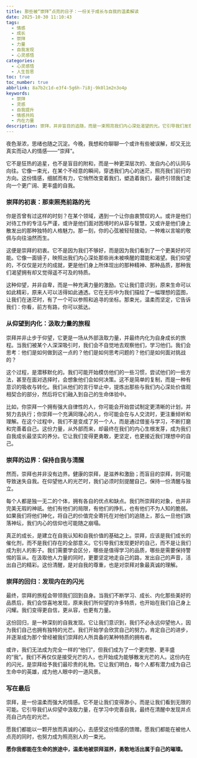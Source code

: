 ```yaml
---
title: 那些被“崇拜”点亮的日子：一份关于成长与自我的温柔解读
date: 2025-10-30 11:10:43
tags:
  - 情感
  - 成长
  - 崇拜
  - 力量
  - 自我发现
  - 心灵感悟
categories:
  - 心灵感悟
  - 人生哲思
toc: true
toc_number: true
abbrlink: 8a7b2c1d-e3f4-5g6h-7i8j-9k0l1m2n3o4p
keywords:
  - 崇拜
  - 灵感
  - 自我提升
  - 情感共鸣
  - 内在力量
description: 崇拜，并非盲目的追随，而是一束照亮我们内心深处渴望的光。它引导我们发现自我，汲取力量，最终成为更好的自己。这篇文章将带你温柔地探索崇拜的真谛，从仰望到内化，再到发现内在的闪光，感受这份情感如何滋养我们的生命。
---
```


夜色渐浓，思绪也随之沉淀。今晚，我想和你聊聊一个或许有些被误解，却又无比真实而动人的情感——“崇拜”。

它不是狂热的追星，也不是盲目的附和，而是一种更深层次的、发自内心的认同与向往。它像一束光，在某个不经意的瞬间，穿透我们内心的迷茫，照亮我们前行的方向。这份情感，细腻而有力，它悄然改变着我们，塑造着我们，最终引领我们走向一个更广阔、更丰盛的自我。

### 崇拜的初衷：那束照亮前路的光

你是否曾有过这样的时刻？在某个领域，遇到一个让你由衷赞叹的人。或许是他们对待工作的专注与严谨，或许是他们面对困境时的从容与智慧，又或许是他们身上散发出的那种独特的人格魅力。那一刻，你的心弦被轻轻拨动，一种难以言喻的敬佩与向往油然而生。

这便是崇拜的初衷。它不是因为我们不够好，而是因为我们看到了一个更美好的可能。它像一面镜子，映照出我们内心深处那些尚未被唤醒的潜能和渴望。我们仰望的，不仅仅是对方的成就，更是他们身上所体现出的那种精神、那种品质，那种我们渴望拥有却又觉得遥不可及的特质。

这种仰望，并非自卑，而是一种充满力量的激励。它让我们意识到，原来生命可以如此精彩，原来人可以活得如此通透。它在无形中为我们描绘了一幅理想的蓝图，让我们在迷茫时，有了一个可以参照和追寻的坐标。那束光，温柔而坚定，它告诉我们：你看，前方有路，你可以抵达。

### 从仰望到内化：汲取力量的旅程

崇拜并非止步于仰望，它更是一场从外部汲取力量，并最终内化为自身成长的旅程。当我们被某个人深深吸引时，我们会不自觉地去观察他们，学习他们。我们会思考：他们是如何做到这一点的？他们是如何思考问题的？他们是如何面对挑战的？

这个过程，是潜移默化的。我们可能开始模仿他们的一些习惯，尝试他们的一些方法，甚至在面对选择时，会想象他们会如何决策。这不是简单的复制，而是一种有意识的吸收与转化。我们从他们的言行举止中，提炼出那些与我们内心深处价值观相契合的部分，然后将它们融入到自己的生命体验中。

比如，你崇拜一个拥有强大自律性的人，你可能会开始尝试制定更清晰的计划，并努力去执行；你崇拜一个充满同理心的人，你可能会在与人交流时，更注重倾听和理解。在这个过程中，我们不是变成了另一个人，而是通过借鉴与学习，不断打磨和完善着自己。这份力量，从外部而来，却最终在我们的内心生根发芽，成为我们自我成长最坚实的养分。它让我们变得更勇敢，更坚定，也更接近我们理想中的自己。

### 崇拜的边界：保持自我与清醒

然而，崇拜也并非没有边界。健康的崇拜，是滋养和激励；而盲目的崇拜，则可能导致迷失自我。在仰望他人的光芒时，我们必须时刻提醒自己，保持一份清醒与独立。

每个人都是独一无二的个体，拥有各自的优点和缺点。我们所崇拜的对象，也并非完美无瑕的神祇。他们有他们的局限，有他们的挣扎，也有他们不为人知的脆弱。如果我们将他们神化，将自己的价值完全寄托在对他们的追随上，那么一旦他们跌落神坛，我们内心的信仰也可能随之崩塌。

真正的成长，是建立在自我认知和自我价值的基础之上。崇拜，应该是我们成长的催化剂，而不是我们存在的全部意义。它引导我们发现更好的自己，而不是让我们成为别人的影子。我们需要学会区分，哪些是值得学习的品质，哪些是需要保持警惕的盲从。在汲取他人力量的同时，更要坚定地走自己的路，发出自己的声音，活出自己的精彩。这份清醒，是对自我的尊重，也是对崇拜对象最真诚的理解。

### 崇拜的回归：发现内在的闪光

最终，崇拜的旅程会带领我们回到自身。当我们不断学习、成长、内化那些美好的品质后，我们会惊喜地发现，原来我们所仰望的许多特质，也开始在我们自己身上闪耀。我们变得更自信，更从容，也更有力量。

这份回归，是一种深刻的自我发现。它让我们意识到，我们不必永远仰望他人，因为我们自己也拥有独特的光芒。我们开始学会欣赏自己的努力，肯定自己的进步，并逐渐成为那个曾经被我们崇拜的人所具备的某种特质的拥有者。

或许，我们无法成为完全一样的“他们”，但我们成为了一个更完整、更丰盛的“我”。我们不再仅仅是接受光芒的人，也开始成为能够散发光芒的人。这份内在的闪光，是崇拜给予我们最珍贵的礼物。它让我们明白，每个人都有潜力成为自己生命中的英雄，成为他人眼中的一道风景。

### 写在最后

崇拜，是一份温柔而强大的情感。它不是让我们变得渺小，而是让我们看到无限的可能。它引导我们从仰望中汲取力量，在学习中完善自我，最终在清醒中发现并点亮自己内在的光芒。

愿我们都能以一颗开放而真诚的心，去感受这份情感的馈赠。愿我们都能在被他人点亮的同时，也努力成为照亮别人的一束光。

**愿你我都能在生命的旅途中，温柔地被崇拜滋养，勇敢地活出属于自己的璀璨。**